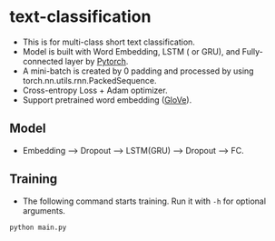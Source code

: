 # text-classification

- This is for multi-class short text classification.
- Model is built with Word Embedding, LSTM ( or GRU), and Fully-connected layer by [Pytorch](http://pytorch.org).
- A mini-batch is created by 0 padding and processed by using torch.nn.utils.rnn.PackedSequence.
- Cross-entropy Loss + Adam optimizer.
- Support pretrained word embedding ([GloVe](https://nlp.stanford.edu/projects/glove/)).

## Model
- Embedding --> Dropout --> LSTM(GRU) --> Dropout --> FC.

## Training

- The following command starts training. Run it with ```-h``` for optional arguments.

```
python main.py
```